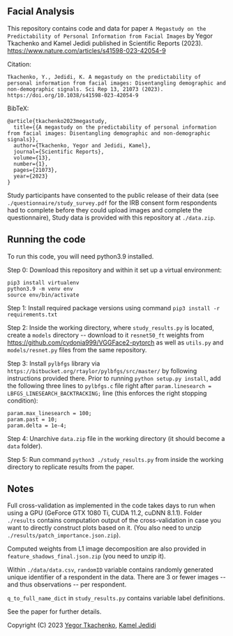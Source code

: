 ## Facial Analysis

This repository contains code and data for paper
`A Megastudy on the Predictability of Personal Information from Facial Images` by Yegor Tkachenko and Kamel Jedidi published in Scientific Reports (2023). https://www.nature.com/articles/s41598-023-42054-9

Citation:

```
Tkachenko, Y., Jedidi, K. A megastudy on the predictability of personal information from facial images: Disentangling demographic and non-demographic signals. Sci Rep 13, 21073 (2023). https://doi.org/10.1038/s41598-023-42054-9
```

BibTeX:

```
@article{tkachenko2023megastudy,
  title={{A megastudy on the predictability of personal information from facial images: Disentangling demographic and non-demographic signals}},
  author={Tkachenko, Yegor and Jedidi, Kamel},
  journal={Scientific Reports},
  volume={13},
  number={1},
  pages={21073},
  year={2023}
}
```

Study participants have consented to the public release of their data (see `./questionnaire/study_survey.pdf` for the IRB consent form respondents had to complete before they could upload images and complete the questionnaire), Study data is provided with this repository at `./data.zip`.

## Running the code

To run this code, you will need python3.9 installed.

Step 0: Download this repository and within it set up a virtual environment: 

```
pip3 install virtualenv
python3.9 -m venv env
source env/bin/activate
```

Step 1: Install required package versions using command `pip3 install -r requirements.txt`

Step 2: Inside the working directory, where `study_results.py` is located, create a `models` directory -- download to it `resnet50_ft` weights from https://github.com/cydonia999/VGGFace2-pytorch as well as `utils.py` and `models/resnet.py` files from the same repository. 

Step 3: Install `pylbfgs` library via `https://bitbucket.org/rtaylor/pylbfgs/src/master/` by following instructions provided there. Prior to running `python setup.py install`, add the following three lines to `pylbfgs.c` file right after `param.linesearch = LBFGS_LINESEARCH_BACKTRACKING;` line (this enforces the right stopping condition):

```
param.max_linesearch = 100; 
param.past = 10;
param.delta = 1e-4;
```

Step 4: Unarchive `data.zip` file in the working directory (it should become a `data` folder).

Step 5: Run command `python3 ./study_results.py` from inside the working directory to replicate results from the paper.

## Notes

Full cross-validation as implemented in the code takes days to run when using a GPU (GeForce GTX 1080 Ti, CUDA 11.2, cuDNN 8.1.1). Folder `./results` contains computation output of the cross-validation in case you want to directly construct plots based on it. (You also need to unzip `./results/patch_importance.json.zip`).

Computed weights from L1 image decomposition are also provided in `feature_shadows_final.json.zip` (you need to unzip it).

Within `./data/data.csv`, `randomID` variable contains randomly generated unique identifier of a respondent in the data. There are 3 or fewer images -- and thus observations -- per respondent.

`q_to_full_name_dict` in `study_results.py` contains variable label definitions.

See the paper for further details.


Copyright (C) 2023 [Yegor Tkachenko](https://yegortkachenko.com), [Kamel Jedidi](https://www8.gsb.columbia.edu/cbs-directory/detail/kj7)
